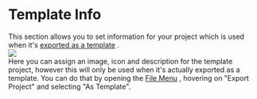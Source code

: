 # Template Info

This section allows you to set information for your project which is
used when it's [exported as a
template](../../IDE_Navigation/Menus/The_File_Menu#export) .  
![](https://gms.magecorn.com/Manual/assets/Images/Settings/Game_Options/Template_Info.png)  
Here you can assign an image, icon and description for the template
project, however this will only be used when it's actually exported as a
template. You can do that by opening the [File
Menu](../../IDE_Navigation/Menus/The_File_Menu) , hovering on
"Export Project" and selecting "As Template".
